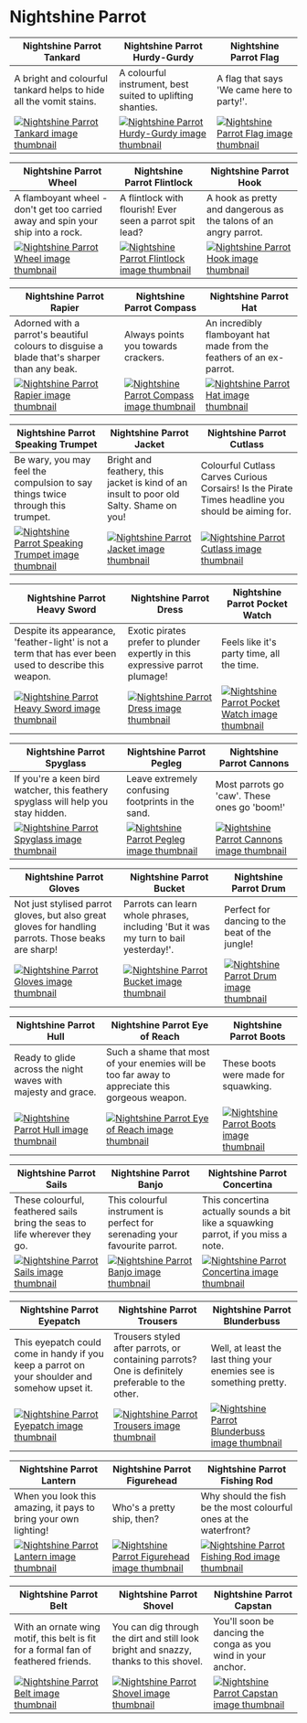 # Nightshine Parrot

| Nightshine Parrot Tankard | Nightshine Parrot Hurdy-Gurdy | Nightshine Parrot Flag |
| ------------------------- | ----------------------------- | ---------------------- |
| A bright and colourful tankard helps to hide all the vomit stains. | A colourful instrument, best suited to uplifting shanties. | A flag that says 'We came here to party!'. |
| [![Nightshine Parrot Tankard image thumbnail](https://seaofthieves.wiki.gg/images/8/83/Nightshine_Parrot_Tankard.png)](https://seaofthieves.wiki.gg/wiki/Nightshine_Parrot_Tankard) | [![Nightshine Parrot Hurdy-Gurdy image thumbnail](https://seaofthieves.wiki.gg/images/4/4c/Nightshine_Parrot_Hurdy-Gurdy.png)](https://seaofthieves.wiki.gg/wiki/Nightshine_Parrot_Hurdy-Gurdy) | [![Nightshine Parrot Flag image thumbnail](https://seaofthieves.wiki.gg/images/8/89/Nightshine_Parrot_Flag.png)](https://seaofthieves.wiki.gg/wiki/Nightshine_Parrot_Flag) |

| Nightshine Parrot Wheel | Nightshine Parrot Flintlock | Nightshine Parrot Hook |
| ----------------------- | --------------------------- | ---------------------- |
| A flamboyant wheel - don't get too carried away and spin your ship into a rock. | A flintlock with flourish! Ever seen a parrot spit lead? | A hook as pretty and dangerous as the talons of an angry parrot. |
| [![Nightshine Parrot Wheel image thumbnail](https://seaofthieves.wiki.gg/images/f/f9/Nightshine_Parrot_Wheel.png)](https://seaofthieves.wiki.gg/wiki/Nightshine_Parrot_Wheel) | [![Nightshine Parrot Flintlock image thumbnail](https://seaofthieves.wiki.gg/images/6/6f/Nightshine_Parrot_Flintlock.png)](https://seaofthieves.wiki.gg/wiki/Nightshine_Parrot_Flintlock) | [![Nightshine Parrot Hook image thumbnail](https://seaofthieves.wiki.gg/images/6/6b/Nightshine_Parrot_Hook.png)](https://seaofthieves.wiki.gg/wiki/Nightshine_Parrot_Hook) |

| Nightshine Parrot Rapier | Nightshine Parrot Compass | Nightshine Parrot Hat |
| ------------------------ | ------------------------- | --------------------- |
| Adorned with a parrot's beautiful colours to disguise a blade that's sharper than any beak. | Always points you towards crackers. | An incredibly flamboyant hat made from the feathers of an ex-parrot. |
| [![Nightshine Parrot Rapier image thumbnail](https://seaofthieves.wiki.gg/images/f/f6/Nightshine_Parrot_Rapier.png)](https://seaofthieves.wiki.gg/wiki/Nightshine_Parrot_Rapier) | [![Nightshine Parrot Compass image thumbnail](https://seaofthieves.wiki.gg/images/c/c1/Nightshine_Parrot_Compass.png)](https://seaofthieves.wiki.gg/wiki/Nightshine_Parrot_Compass) | [![Nightshine Parrot Hat image thumbnail](https://seaofthieves.wiki.gg/images/b/b9/Nightshine_Parrot_Hat.png)](https://seaofthieves.wiki.gg/wiki/Nightshine_Parrot_Hat) |

| Nightshine Parrot Speaking Trumpet | Nightshine Parrot Jacket | Nightshine Parrot Cutlass |
| ---------------------------------- | ------------------------ | ------------------------- |
| Be wary, you may feel the compulsion to say things twice through this trumpet. | Bright and feathery, this jacket is kind of an insult to poor old Salty. Shame on you! | Colourful Cutlass Carves Curious Corsairs! Is the Pirate Times headline you should be aiming for. |
| [![Nightshine Parrot Speaking Trumpet image thumbnail](https://seaofthieves.wiki.gg/images/b/b8/Nightshine_Parrot_Speaking_Trumpet.png)](https://seaofthieves.wiki.gg/wiki/Nightshine_Parrot_Speaking_Trumpet) | [![Nightshine Parrot Jacket image thumbnail](https://seaofthieves.wiki.gg/images/1/1e/Nightshine_Parrot_Jacket.png)](https://seaofthieves.wiki.gg/wiki/Nightshine_Parrot_Jacket) | [![Nightshine Parrot Cutlass image thumbnail](https://seaofthieves.wiki.gg/images/0/00/Nightshine_Parrot_Cutlass.png)](https://seaofthieves.wiki.gg/wiki/Nightshine_Parrot_Cutlass) |

| Nightshine Parrot Heavy Sword | Nightshine Parrot Dress | Nightshine Parrot Pocket Watch |
| ----------------------------- | ----------------------- | ------------------------------ |
| Despite its appearance, 'feather-light' is not a term that has ever been used to describe this weapon. | Exotic pirates prefer to plunder expertly in this expressive parrot plumage! | Feels like it's party time, all the time. |
| [![Nightshine Parrot Heavy Sword image thumbnail](https://seaofthieves.wiki.gg/images/6/63/Nightshine_Parrot_Heavy_Sword.png)](https://seaofthieves.wiki.gg/wiki/Nightshine_Parrot_Heavy_Sword) | [![Nightshine Parrot Dress image thumbnail](https://seaofthieves.wiki.gg/images/7/71/Nightshine_Parrot_Dress.png)](https://seaofthieves.wiki.gg/wiki/Nightshine_Parrot_Dress) | [![Nightshine Parrot Pocket Watch image thumbnail](https://seaofthieves.wiki.gg/images/c/c5/Nightshine_Parrot_Pocket_Watch.png)](https://seaofthieves.wiki.gg/wiki/Nightshine_Parrot_Pocket_Watch) |

| Nightshine Parrot Spyglass | Nightshine Parrot Pegleg | Nightshine Parrot Cannons |
| -------------------------- | ------------------------ | ------------------------- |
| If you're a keen bird watcher, this feathery spyglass will help you stay hidden. | Leave extremely confusing footprints in the sand. | Most parrots go 'caw'. These ones go 'boom!' |
| [![Nightshine Parrot Spyglass image thumbnail](https://seaofthieves.wiki.gg/images/2/2b/Nightshine_Parrot_Spyglass.png)](https://seaofthieves.wiki.gg/wiki/Nightshine_Parrot_Spyglass) | [![Nightshine Parrot Pegleg image thumbnail](https://seaofthieves.wiki.gg/images/c/c7/Nightshine_Parrot_Pegleg.png)](https://seaofthieves.wiki.gg/wiki/Nightshine_Parrot_Pegleg) | [![Nightshine Parrot Cannons image thumbnail](https://seaofthieves.wiki.gg/images/a/a1/Nightshine_Parrot_Cannons.png)](https://seaofthieves.wiki.gg/wiki/Nightshine_Parrot_Cannons) |

| Nightshine Parrot Gloves | Nightshine Parrot Bucket | Nightshine Parrot Drum |
| ------------------------ | ------------------------ | ---------------------- |
| Not just stylised parrot gloves, but also great gloves for handling parrots. Those beaks are sharp! | Parrots can learn whole phrases, including 'But it was my turn to bail yesterday!'. | Perfect for dancing to the beat of the jungle! |
| [![Nightshine Parrot Gloves image thumbnail](https://seaofthieves.wiki.gg/images/2/25/Nightshine_Parrot_Gloves.png)](https://seaofthieves.wiki.gg/wiki/Nightshine_Parrot_Gloves) | [![Nightshine Parrot Bucket image thumbnail](https://seaofthieves.wiki.gg/images/4/44/Nightshine_Parrot_Bucket.png)](https://seaofthieves.wiki.gg/wiki/Nightshine_Parrot_Bucket) | [![Nightshine Parrot Drum image thumbnail](https://seaofthieves.wiki.gg/images/a/a6/Nightshine_Parrot_Drum.png)](https://seaofthieves.wiki.gg/wiki/Nightshine_Parrot_Drum) |

| Nightshine Parrot Hull | Nightshine Parrot Eye of Reach | Nightshine Parrot Boots |
| ---------------------- | ------------------------------ | ----------------------- |
| Ready to glide across the night waves with majesty and grace. | Such a shame that most of your enemies will be too far away to appreciate this gorgeous weapon. | These boots were made for squawking. |
| [![Nightshine Parrot Hull image thumbnail](https://seaofthieves.wiki.gg/images/1/1a/Nightshine_Parrot_Hull.png)](https://seaofthieves.wiki.gg/wiki/Nightshine_Parrot_Hull) | [![Nightshine Parrot Eye of Reach image thumbnail](https://seaofthieves.wiki.gg/images/f/fc/Nightshine_Parrot_Eye_of_Reach.png)](https://seaofthieves.wiki.gg/wiki/Nightshine_Parrot_Eye_of_Reach) | [![Nightshine Parrot Boots image thumbnail](https://seaofthieves.wiki.gg/images/e/eb/Nightshine_Parrot_Boots.png)](https://seaofthieves.wiki.gg/wiki/Nightshine_Parrot_Boots) |

| Nightshine Parrot Sails | Nightshine Parrot Banjo | Nightshine Parrot Concertina |
| ----------------------- | ----------------------- | ---------------------------- |
| These colourful, feathered sails bring the seas to life wherever they go. | This colourful instrument is perfect for serenading your favourite parrot. | This concertina actually sounds a bit like a squawking parrot, if you miss a note. |
| [![Nightshine Parrot Sails image thumbnail](https://seaofthieves.wiki.gg/images/1/10/Nightshine_Parrot_Sails.png)](https://seaofthieves.wiki.gg/wiki/Nightshine_Parrot_Sails) | [![Nightshine Parrot Banjo image thumbnail](https://seaofthieves.wiki.gg/images/5/5e/Nightshine_Parrot_Banjo.png)](https://seaofthieves.wiki.gg/wiki/Nightshine_Parrot_Banjo) | [![Nightshine Parrot Concertina image thumbnail](https://seaofthieves.wiki.gg/images/c/c8/Nightshine_Parrot_Concertina.png)](https://seaofthieves.wiki.gg/wiki/Nightshine_Parrot_Concertina) |

| Nightshine Parrot Eyepatch | Nightshine Parrot Trousers | Nightshine Parrot Blunderbuss |
| -------------------------- | -------------------------- | ----------------------------- |
| This eyepatch could come in handy if you keep a parrot on your shoulder and somehow upset it. | Trousers styled after parrots, or containing parrots? One is definitely preferable to the other. | Well, at least the last thing your enemies see is something pretty. |
| [![Nightshine Parrot Eyepatch image thumbnail](https://seaofthieves.wiki.gg/images/c/c9/Nightshine_Parrot_Eyepatch.png)](https://seaofthieves.wiki.gg/wiki/Nightshine_Parrot_Eyepatch) | [![Nightshine Parrot Trousers image thumbnail](https://seaofthieves.wiki.gg/images/c/c7/Nightshine_Parrot_Trousers.png)](https://seaofthieves.wiki.gg/wiki/Nightshine_Parrot_Trousers) | [![Nightshine Parrot Blunderbuss image thumbnail](https://seaofthieves.wiki.gg/images/9/9d/Nightshine_Parrot_Blunderbuss.png)](https://seaofthieves.wiki.gg/wiki/Nightshine_Parrot_Blunderbuss) |

| Nightshine Parrot Lantern | Nightshine Parrot Figurehead | Nightshine Parrot Fishing Rod |
| ------------------------- | ---------------------------- | ----------------------------- |
| When you look this amazing, it pays to bring your own lighting! | Who's a pretty ship, then? | Why should the fish be the most colourful ones at the waterfront? |
| [![Nightshine Parrot Lantern image thumbnail](https://seaofthieves.wiki.gg/images/7/7e/Nightshine_Parrot_Lantern.png)](https://seaofthieves.wiki.gg/wiki/Nightshine_Parrot_Lantern) | [![Nightshine Parrot Figurehead image thumbnail](https://seaofthieves.wiki.gg/images/9/90/Nightshine_Parrot_Figurehead.png)](https://seaofthieves.wiki.gg/wiki/Nightshine_Parrot_Figurehead) | [![Nightshine Parrot Fishing Rod image thumbnail](https://seaofthieves.wiki.gg/images/5/55/Nightshine_Parrot_Fishing_Rod.png)](https://seaofthieves.wiki.gg/wiki/Nightshine_Parrot_Fishing_Rod) |

| Nightshine Parrot Belt | Nightshine Parrot Shovel | Nightshine Parrot Capstan |
| ---------------------- | ------------------------ | ------------------------- |
| With an ornate wing motif, this belt is fit for a formal fan of feathered friends. | You can dig through the dirt and still look bright and snazzy, thanks to this shovel. | You'll soon be dancing the conga as you wind in your anchor. |
| [![Nightshine Parrot Belt image thumbnail](https://seaofthieves.wiki.gg/images/8/83/Nightshine_Parrot_Belt.png)](https://seaofthieves.wiki.gg/wiki/Nightshine_Parrot_Belt) | [![Nightshine Parrot Shovel image thumbnail](https://seaofthieves.wiki.gg/images/0/05/Nightshine_Parrot_Shovel.png)](https://seaofthieves.wiki.gg/wiki/Nightshine_Parrot_Shovel) | [![Nightshine Parrot Capstan image thumbnail](https://seaofthieves.wiki.gg/images/f/fe/Nightshine_Parrot_Capstan.png)](https://seaofthieves.wiki.gg/wiki/Nightshine_Parrot_Capstan) |

